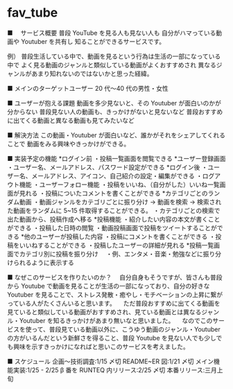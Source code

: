 # fav_tube

■ 　サービス概要
普段 YouTube を見る人も見ない人も
自分がハマっている動画や Youtuber を共有し
知ることができるサービスです。

例）
普段生活している中で、動画を見るという行為は生活の一部になっている中で
よく見る動画のジャンルと類似している動画がよくおすすめされ
異なるジャンルがあまり知れないのではないかと思った経緯。

■ メインのターゲットユーザー
20 代〜40 代の男性・女性

■ ユーザーが抱える課題
動画を多少見ないと、その Youtuber が面白いのかが分からない
普段見ない人の動画も、きっかけがないと見ないなど
普段おすすめに出てくる動画と異なる動画も見てみたいなど

■ 解決方法
この動画・Youtuber が面白いなど、誰かがそれをシェアしてくれることで
動画をみる興味やきっかけができる。

■ 実装予定の機能
*ログイン前
・投稿一覧画面を閲覧できる
*ユーザー登録画面
・ユーザー名、メールアドレス、パスワード設定ができる
*ログイン後
・ユーザー名、メールアドレス、アイコン、自己紹介の設定・編集ができる
・ログアウト機能
・ユーザーフォロー機能
・投稿をいいね、（自分がした）いいね一覧画面が見れる
・投稿についたコメントを書くことができる
*カテゴリごとのランダム動画
・動画ジャンルをカテゴリごとに振り分け -> 動画を検索 -> 検索された動画をランダムに 5~15 件取得することができる。
・カテゴリごとの検索で出た動画から、投稿作成へ移る
*投稿機能
・紹介したい内容の本文が書くことができる
・投稿した日時の閲覧
・動画投稿画面で投稿をツイートすることができる
*他のユーザーが投稿した内容
・投稿にコメントを書くことができる
・投稿をいいねすることができる
・投稿したユーザーの詳細が見れる \*投稿一覧画面でカテゴリ別に投稿を振り分け
　・例、エンタメ・音楽・勉強などに振り分けられるように表示する

■ なぜこのサービスを作りたいのか？
　自分自身もそうですが、皆さんも普段から Youtube で動画を見ることが生活の一部になっており、自分の好きな Youtuber を見ることで、ストレス発散・癒やし・モチベーションの上昇に繋がっている人がたくさんいると思います。
　ただ普段おすすめに出てくる動画を見ていると類似している動画がおすすめされ、見ている動画とは異なるジャンル・Youtuber を知るきっかけがあまり無いなと思いました。
　なのでこのサービスを使って、普段見ている動画以外に、こうゆう動画のジャンル・Youtuber の方がいるんだという新鮮さを得ること、普段 Youtube を見ない人でも少しでも興味を示すきっかけになればと思いこのサービスを考えました。

■ スケジュール
企画〜技術調査:1/15 〆切
README~ER 図:1/21 〆切
メイン機能実装:1/25 - 2/25
β 番を RUNTEQ 内リリース:2/25 〆切
本番リリース:三月上旬
